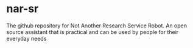 # nar-sr
The github repository for Not Another Research Service Robot. An open source assistant that is practical and can be used by people for their everyday needs
